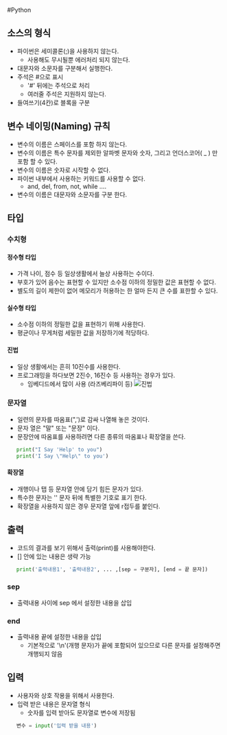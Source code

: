 #Python

## 소스의 형식
- 파이썬은 세미콜론(;)을 사용하지 않는다.
   - 사용해도 무시될뿐 에러처리 되지 않는다.
- 대문자와 소문자를 구분해서 실행한다.
- 주석은 #으로 표시
    - '#' 뒤에는 주석으로 처리
    - 여러줄 주석은 지원하지 않는다.
- 들여쓰기(4칸)로 블록을 구분

## 변수 네이밍(Naming) 규칙
- 변수의 이름은 스페이스를 포함 하지 않는다.
- 변수의 이름은 특수 문자를 제외한 알파벳 문자와 숫자, 그리고 언더스코어( _ ) 만 포함 할 수 있다.
- 변수의 이름은 숫자로 시작할 수 없다.
- 파이썬 내부에서 사용하는 키워드를 사용할 수 없다.
   - and, del, from, not, while ....
- 변수의 이름은 대문자와 소문자를 구분 한다.

## 타입

### 수치형

#### 정수형 타입
- 가격 나이, 점수 등 일상생활에서 늘상 사용하는 수이다.
- 부호가 있어 음수는 표현할 수 있지만 소수점 이하의 정밀한 값은 표현할 수 없다.
- 별도의 길이 제한이 없어 메모리가 허용하는 한 얼마 든지 큰 수를 표한할 수 있다.

#### 실수형 타입
- 소수점 이하의 정밀한 값을 표현하기 위해 사용한다.
- 평균이나 무게처럼 세밀한 값을 저장하기에 적당하다.

#### 진법
- 일상 생활에서는 흔히 10진수를 사용한다.
- 프로그래밍을 하다보면 2진수, 16진수 등 사용하는 경우가 있다.
   - 임베디드에서 많이 사용 (라즈베리파이 등)
![진법](https://user-images.githubusercontent.com/58713853/71071416-edc80400-21bf-11ea-900e-130251dcd395.PNG)


### 문자열
- 일련의 문자를 따옴표(",')로 감싸 나열해 놓은 것이다.
- 문자 열은 "말" 또는 "문장" 이다.
- 문장안에 따옴표를 사용하려면 다른 종류의 따옴표나 확장열을 쓴다.
```python
   print("I Say 'Help' to you")
   print('I Say \"Help\" to you')
```

#### 확장열
- 개행이나 탭 등 문자열 안에 담기 힘든 문자가 있다.
- 특수한 문자는 '\' 문자 뒤에 특별한 기호로 표기 한다.
- 확장열을 사용하지 않은 경우 문자열 앞에 r접두를 붙인다.
   


## 출력
- 코드의 결과를 보기 위해서 출력(print)를 사용해야한다.
- [] 안에 있는 내용은 생략 가능

```python
   print('출력내용1', '출력내용2', ... ,[sep = 구분자], [end = 끝 문자])
```

### sep
- 출력내용 사이에 sep 에서 설정한 내용을 삽입

### end
- 출력내용 끝에 설정한 내용을 삽입
   - 기본적으로 '\n'(개행 문자)가 끝에 포함되어 있으므로 다른 문자를 설정해주면 개행되지 않음
   
 
## 입력
- 사용자와 상호 작용을 위해서 사용한다.
- 입력 받은 내용은 문자열 형식
   - 숫자를 입력 받아도 문자열로 변수에 저장됨
   
```python
   변수 = input('입력 받을 내용')
```
